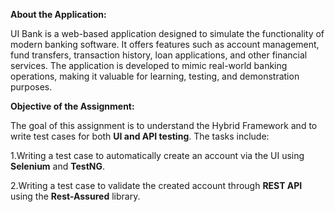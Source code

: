 **About the Application:**

UI Bank is a web-based application designed to simulate the functionality of modern banking software. It offers features such as account management, fund transfers, transaction history, loan applications, and other financial services. The application is developed to mimic real-world banking operations, making it valuable for learning, testing, and demonstration purposes.

**Objective of the Assignment:**

The goal of this assignment is to understand the Hybrid Framework and to write test cases for both **UI and API testing**. The tasks include:

1.Writing a test case to automatically create an account via the UI using **Selenium** and **TestNG**.

2.Writing a test case to validate the created account through **REST API** using the **Rest-Assured** library.
